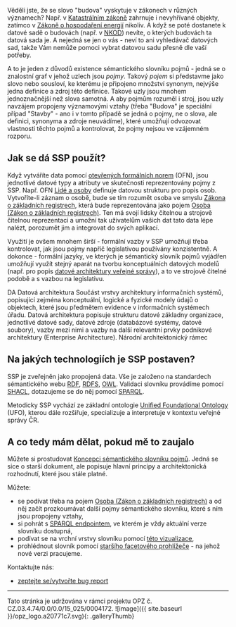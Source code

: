 Věděli jste, že se slovo "budova" vyskytuje v zákonech v různých významech? Např. v [Katastrálním zákoně](https://www.zakonyprolidi.cz/cs/2013-256#p2-1-l) zahrnuje i nevyhřívané objekty, zatímco v [Zákoně o hospodaření energií](https://www.zakonyprolidi.cz/cs/2000-406#p2-1-p) nikoliv. A když se poté dostanete k datové sadě o budovách (např. v [NKOD](https://data.gov.cz/datov%C3%A9-sady?dotaz=budovy)) nevíte, o kterých budovách ta datová sada je. A nejedná se jen o vás - neví to ani vyhledávač datových sad, takže Vám nemůže pomoci vybrat datovou sadu přesně dle vaší potřeby.

A to je jeden z důvodů existence sémantického slovníku pojmů - jedná se o znalostní graf v jehož uzlech jsou _pojmy_. Takový _pojem_ si představme jako slovo nebo sousloví, ke kterému je připojeno množství synonym, nejvýše jedna definice a zdroj této definice. Takové uzly jsou mnohem jednoznačnější než slova samotná. A aby pojmům rozuměl i stroj, jsou uzly navzájem propojeny významovými vztahy (třeba "Budova" je speciální případ "Stavby" - ano i v tomto případě se jedná o pojmy, ne o slova, ale definici, synonyma a zdroje neuvádíme), které umožňují odvozovat vlastnosti těchto pojmů a kontrolovat, že pojmy nejsou ve vzájemném rozporu.

## Jak se dá SSP použít?

Když vytváříte data pomocí [otevřených formálních norem](https://opendata.gov.cz/otev%C5%99en%C3%A9-form%C3%A1ln%C3%AD-normy:start) (OFN), jsou jednotlivé datové typy a atributy ve skutečnosti reprezentovány pojmy z SSP. Např. OFN [Lidé a osoby](https://ofn.gov.cz/lid%C3%A9-a-osoby/2020-07-01/) definuje datovou strukturu pro popis osob. Vytvoříte-li záznam o osobě, bude se tím rozumět osoba ve smyslu [Zákona o základních registrech](https://www.zakonyprolidi.cz/cs/2009-111#p25), která bude reprezentována jako pojem [Osoba (Zákon o základních registrech)](https://slovník.gov.cz/legislativní/sbírka/111/2009/pojem/osoba). Ten má svojí lidsky čitelnou a strojově čitelnou reprezentaci a umožní tak uživatelům vašich dat tato data lépe nalézt, porozumět jim a integrovat do svých aplikací.

Využití je ovšem mnohem širší - formální vazby v SSP umožňují třeba kontrolovat, jak jsou pojmy napříč legislativou používány konzistentně. A dokonce - formální jazyky, ve kterých je sémantický slovník pojmů vyjádřen umožňují využít stejný aparát na tvorbu konceptuálních datových modelů (např. pro popis [datové architektury veřejné správy](https://archi.gov.cz/nar-dokument:architektonicke_uloziste_a_nastrojů)), a to ve strojově čitelné podobě a s vazbou na legislativu. 

DA	Datová architektura	Součást vrstvy architektury informačních systémů, popisující zejména konceptuální, logické a fyzické modely údajů o objektech, které jsou předmětem evidence v informačních systémech úřadu.	Datová architektura popisuje strukturu datové základny organizace, jednotlivé datové sady, datové zdroje (databázové systémy, datové soubory), vazby mezi nimi a vazby na další relevantní prvky podnikové architektury (Enterprise Architecture).	Národní architektonický rámec

## Na jakých technologiích je SSP postaven?

SSP je zveřejněn jako propojená data. Vše je založeno na standardech sémantického webu [RDF](https://www.w3.org/TR/rdf11-primer/), [RDFS](https://www.w3.org/TR/rdf-schema/), [OWL](https://www.w3.org/TR/owl2-overview/). Validaci slovníku provádíme pomocí [SHACL](https://www.w3.org/TR/shacl/), dotazujeme se do něj pomocí [SPARQL](https://www.w3.org/TR/sparql11-query/).

Metodicky SSP vychází ze základní ontologie [Unified Foundational Ontology](https://research.utwente.nl/files/6042428/thesis_Guizzardi.pdf) (UFO), kterou dále rozšiřuje, specializuje a interpretuje v kontextu veřejné správy ČR.

## A co tedy mám dělat, pokud mě to zaujalo

Můžete si prostudovat [Koncepci sémantického slovníku pojmů](https://opendata.gov.cz/_media/dokumenty:s%C3%A9mantick%C3%BD-slovn%C3%ADk-pojm%C5%AF:c1v2d1_n%C3%A1vrh_koncepce_s%C3%A9mantick%C3%A9ho_slovn%C3%ADku_pojm%C5%AF.pdf). Jedná se sice o starší dokument, ale popisuje hlavní principy a architektonická rozhodnutí, které jsou stále platné.

Můžete:
* se podívat třeba na pojem [Osoba (Zákon o základních registrech)](https://slovník.gov.cz/legislativní/sbírka/111/2009/pojem/osoba) a od něj začít prozkoumávat další pojmy sémantického slovníku, které s ním jsou propojeny vztahy,
* si pohrát s [SPARQL endpointem](https://slovník.gov.cz/sparql), ve kterém je vždy aktuální verze slovníku dostupná,
* podívat se na vrchní vrstvy slovníku pomocí [této vizualizace](https://xn--slovnk-7va.gov.cz/webvowl/),
* prohlédnout slovník pomocí [staršího facetového prohlížeče](https://slovník.gov.cz/prohlížeč) - na jehož nové verzi pracujeme.

Kontaktujte nás:
* [zeptejte se/vytvořte bug report](https://github.com/opendata-mvcr/ssp/issues)

----
Tato stránka je udržována v rámci projektu OPZ č. CZ.03.4.74/0.0/0.0/15_025/0004172.
![image]({{ site.baseurl }}/opz_logo.a20771c7.svg){: .galleryThumb}

